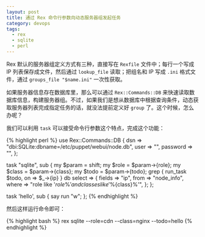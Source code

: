 ```yaml
---
layout: post
title: 通过 Rex 命令行参数向动态服务器组发起任务
category: devops
tags:
  - rex
  - sqlite
  - perl
---
```


Rex 默认的服务器组定义方式有三种，直接写在 `Rexfile` 文件中；每行一个写成 IP 列表保存成文件，然后通过 `lookup_file` 读取；把组名和 IP 写成 `.ini` 格式文件，通过 `groups_file "$name.ini"` 一次性获取。

如果服务器信息存在数据库里，那么可以通过 `Rex::Commands::DB` 来快速读取数据库信息，构建服务器组。不过，如果我们是想从数据库中根据查询条件，动态获取服务器列表完成指定任务的话，就没法提前定义好 `group` 了。这个时候，怎么办呢？

我们可以利用 `task` 可以接受命令行参数这个特点，完成这个功能：

{% highlight perl %}
use Rex::Commands::DB {
    dsn      => "dbi:SQLite:dbname=/etc/puppet/webui/node.db",
    user     => "",
    password => "",
};

task "sqlite", sub {
    my $param = shift;
    my $role  = $param->{role};
    my $class = $param->{class};
    my $todo  = $param->{todo};
    grep { run_task $todo, on => $_->{ip} } db select => {
        fields => "ip",
        from   => "node_info",
        where  => "role like '$role\%' and classes like '\%${class}\%'",
    };
};

task 'hello', sub {
    say run "w";
};
{% endhighlight %}

然后这样运行命令即可：

{% highlight bash %}
rex sqlite --role=cdn --class=nginx --todo=hello
{% endhighlight %}
